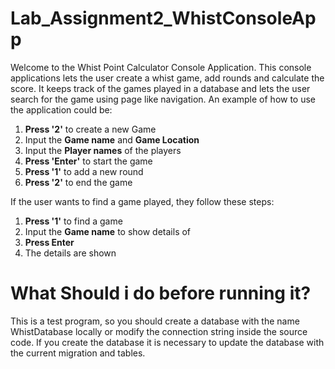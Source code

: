 # Lab_Assignment2_WhistConsoleApp
Welcome to the Whist Point Calculator Console Application. 
This console applications lets the user create a whist game, add rounds and calculate the score.
It keeps track of the games played in a database and lets the user search for the game using page like navigation.
An example of how to use the application could be:
1. __Press '2'__ to create a new Game
2. Input the __Game name__ and __Game Location__
3. Input the __Player names__ of the players
4. __Press 'Enter'__ to start the game
5. __Press '1'__ to add a new round
6. __Press '2'__ to end the game

If the user wants to find a game played, they follow these steps:
1. __Press '1'__ to find a game
2. Input the __Game name__ to show details of
3. __Press Enter__
4. The details are shown

# What Should i do before running it?
This is a test program, so you should create a database with the name WhistDatabase locally or modify the connection string inside the source code. If you create the database it is necessary to update the database with the current migration and tables.
